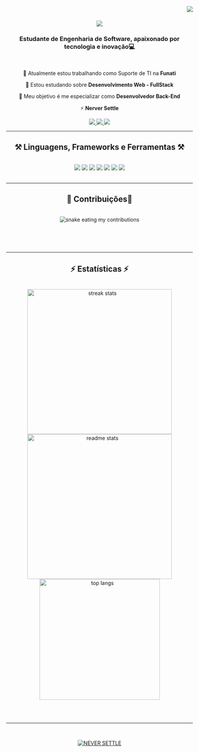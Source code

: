 <img align="right" src="https://komarev.com/ghpvc/?username=pedrocarvh" />

<h1 align="center">
    <img src="https://readme-typing-svg.herokuapp.com/?font=Righteous&size=35&center=true&vCenter=true&width=500&height=70&duration=4000&lines=Olá,+Tudo+Bem?+👋;+Eu+sou+Pedro+Carvalho!;" />
</h1>

<h3 align="center">Estudante de Engenharia de Software, apaixonado por tecnologia e inovação💻</h3>

<br/>

<div align="center">

 🔭 Atualmente estou trabalhando como Suporte de TI na **Funati**

 🌱 Estou estudando sobre **Desenvolvimento Web - FullStack**

💬 Meu objetivo é me especializar como **Desenvolvedor Back-End**

⚡ **Nerver Settle**

 </div>

<div align="center"> 
  <a href="mailto:pedrocarvalho.snk@gmail.com">
    <img src="https://img.shields.io/badge/Gmail-333333?style=for-the-badge&logo=gmail&logoColor=white" />
  </a>
  <a href="https://linkedin.com/in/pedro-carvalhoalmeida" target="_blank">
    <img src="https://img.shields.io/badge/LinkedIn-0077B5?style=for-the-badge&logo=linkedin&logoColor=white" target="_blank" />
  </a>
  <a href="https://pedrocarvh.netlify.app/" target="_blank">
     <img src="https://img.shields.io/badge/Portfolio-FF5722?style=for-the-badge&logo=todoist&logoColor=white" target="_blank" /> <!-- sqlite, safari, google-chrome are other good icon options -->
  </a>
</div>

 <hr/>

<h2 align="center">⚒️ Linguagens, Frameworks e Ferramentas ⚒️</h2>
<br/>
<div align="center">
 <img src="https://skillicons.dev/icons?i=html,css,javascript" />
 <img src="https://skillicons.dev/icons?i=c,java,py" />
 <img src="https://skillicons.dev/icons?i=nodejs,firebase,express" />
 <img src="https://skillicons.dev/icons?i=git,github,bash" />
 <img src="https://skillicons.dev/icons?i=mysql,postgres,mongodb,react,nextjs" />
 <img src="https://skillicons.dev/icons?i=powerbi,machinelearning" />
 <img src="https://skillicons.dev/icons?i=figma,vscode,androidstudio,netlify" /><br>
</div>

<br/>
<hr/>

<div align="center">
  <h2>🐍 Contribuições🐍</h2>
  <br>
  <img alt="snake eating my contributions" src="https://raw.githubusercontent.com/pedrocarvh/pedrocarvh/output/github-contribution-grid-snake.svg" />

  <br/><br/><br/>
</div>

<hr/>

<h2 align="center">⚡ Estatísticas ⚡</h2>
<br>
<div align=center>
  <img width=390 src="https://github-readme-streak-stats-salesp07.vercel.app/?user=pedrocarvh&count_private=true&theme=react&border_radius=10" alt="streak stats"/>
  <img width=390 src="https://github-readme-stats-salesp07.vercel.app/api?username=pedrocarvh&count_private=true&show_icons=true&theme=react&rank_icon=github&border_radius=10" alt="readme stats" />
  <br/>
  <img width=325 align="center" src="https://github-readme-stats-salesp07.vercel.app/api/top-langs/?username=pedrocarvh&hide=HTML&langs_count=8&layout=compact&theme=react&border_radius=10&size_weight=0.5&count_weight=0.5&exclude_repo=github-readme-stats" alt="top langs" />
</div>

<br/><br/>

<hr/>

<br/>

<div align="center">

[![NEVER SETTLE](https://img.shields.io/badge/NEVER%20SETTLE-Em%20Breve-blue?style=for-the-badge&logo=appveyor)](https://seusite.com)
</div>

<br/>
